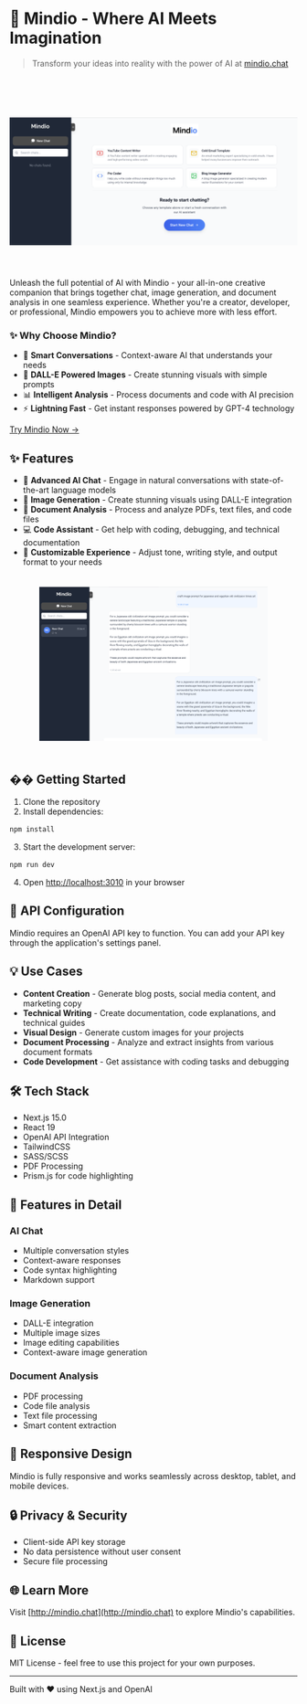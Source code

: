 # 🚀 Mindio - Where AI Meets Imagination

> Transform your ideas into reality with the power of AI at [mindio.chat](http://mindio.chat)

&nbsp;
&nbsp;
<div align="center">
  <img src="public/assets/screenshot2.png" width="800" style="margin: 40px 0;" alt="Mindio Screenshot">
</div>


Unleash the full potential of AI with Mindio - your all-in-one creative companion that brings together chat, image generation, and document analysis in one seamless experience. Whether you're a creator, developer, or professional, Mindio empowers you to achieve more with less effort.

### ✨ Why Choose Mindio?
- 🎯 **Smart Conversations** - Context-aware AI that understands your needs
- 🎨 **DALL-E Powered Images** - Create stunning visuals with simple prompts
- 📊 **Intelligent Analysis** - Process documents and code with AI precision
- ⚡ **Lightning Fast** - Get instant responses powered by GPT-4 technology

[Try Mindio Now →](http://mindio.chat)

## ✨ Features

- 🤖 **Advanced AI Chat** - Engage in natural conversations with state-of-the-art language models
- 🎨 **Image Generation** - Create stunning visuals using DALL-E integration
- 📄 **Document Analysis** - Process and analyze PDFs, text files, and code files
- 💻 **Code Assistant** - Get help with coding, debugging, and technical documentation
- 🎯 **Customizable Experience** - Adjust tone, writing style, and output format to your needs

<div align="center">
  <img src="public/assets/screenshot.png" width="400" style="margin: 20px 0;" alt="Mindio Screenshot">
</div>

## �� Getting Started

1. Clone the repository
2. Install dependencies:
```bash
npm install
```
3. Start the development server:
```bash
npm run dev
```
4. Open [http://localhost:3010](http://localhost:3010) in your browser

## 🔑 API Configuration

Mindio requires an OpenAI API key to function. You can add your API key through the application's settings panel.

## 💡 Use Cases

- **Content Creation** - Generate blog posts, social media content, and marketing copy
- **Technical Writing** - Create documentation, code explanations, and technical guides
- **Visual Design** - Generate custom images for your projects
- **Document Processing** - Analyze and extract insights from various document formats
- **Code Development** - Get assistance with coding tasks and debugging

## 🛠 Tech Stack

- Next.js 15.0
- React 19
- OpenAI API Integration
- TailwindCSS
- SASS/SCSS
- PDF Processing
- Prism.js for code highlighting

## 🎨 Features in Detail

### AI Chat
- Multiple conversation styles
- Context-aware responses
- Code syntax highlighting
- Markdown support

### Image Generation
- DALL-E integration
- Multiple image sizes
- Image editing capabilities
- Context-aware image generation

### Document Analysis
- PDF processing
- Code file analysis
- Text file processing
- Smart content extraction

## 📱 Responsive Design

Mindio is fully responsive and works seamlessly across desktop, tablet, and mobile devices.

## 🔒 Privacy & Security

- Client-side API key storage
- No data persistence without user consent
- Secure file processing

## 🌐 Learn More

Visit [http://mindio.chat](http://mindio.chat) to explore Mindio's capabilities.

## 📄 License

MIT License - feel free to use this project for your own purposes.

---

Built with ❤️ using Next.js and OpenAI
